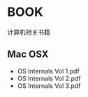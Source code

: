 # BOOK
计算机相关书籍

## Mac OSX

- OS Internals Vol 1.pdf
- OS Internals Vol 2.pdf
- OS Internals Vol 3.pdf
